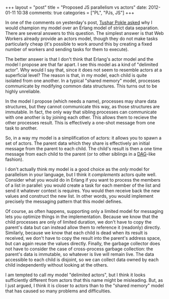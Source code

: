 +++
layout = "post"
title = "Proposed JS parallelism vs actors"
date: 2012-01-11 10:38
comments: true
categories = ["PL", "PJs, JS"]
+++

In one of the comments on yesterday's post,
[Tushar Pokle asked][comment] why I would champion my model over an
Erlang model of strict data separation.  There are several answers to
this question.  The simplest answer is that Web Workers already
provide an actors model, though they do not make tasks particularly
cheap (it's possible to work around this by creating a fixed number of
workers and sending tasks for them to execute).

[comment]: http://smallcultfollowing.com/babysteps/blog/2012/01/09/parallel-javascript/#comment-407714243

The better answer is that I don't think that Erlang's actor model and
the model I propose are that far apart.  I see this model as a kind of
"delimited actor".  Why would I say that, since it does not seem to
resemble actors at a superficial level?  The reason is that, in my
model, each child is quite isolated from one another.  In a typical
"shared memory" model, processes communicate by modifying common data
structures.  This turns out to be highly unreliable.

In the model I propose (which needs a name), processes may share data
structures, but they cannot communicate this way, as those structures
are immutable.  In fact, the only way that sibling processes can
communicate with one another is by joining each other.  This allows
them to recieve the other processes result.  This is effectively a
one-shot message from one task to another.

So, in a way my model is a simplification of actors: it allows you to
spawn a set of actors.  The parent data which they share is
effectively an initial message from the parent to each child.  The
child's result is then a one time message from each child to the
parent (or to other siblings in a [DAG][dag]-like fashion).

[dag]: http://en.wikipedia.org/wiki/Directed_acyclic_graph

I don't actually think my model is a good choice as the *only* model
for parallelism in your language, but I think it *complements* actors
quite well.  Consider what you would do in Erlang if you want to
process the members of a list in parallel: you would create a task for
each member of the list and send it whatever context is requires.  You
would then receive back the new values and construct the new list.  In
other words, you would implement precisely the messaging pattern that
this model defines.

Of course, as often happens, supporting only a limited model for
messaging lets you optimize things in the implementation. Because we
know that the child processes are only of limited duration, we don't
have to copy the parent's data but can instead allow them to reference
it (readonly) directly.  Similarly, because we know that each child is
dead when its result is received, we don't have to copy the result
into the parent's address space, but can again reuse the values
directly.  Finally, the garbage collector does not have to consider
the case of cross-process garbage collection: the parent's data is
immutable, so whatever is live will remain live.  The data accessible
to each child is disjoint, so we can collect data owned by each child
independently without looking at the others.

I am tempted to call my model "delimited actors", but I think it looks
sufficiently different from actors that this name might be misleading.
But, as I just argued, I think it is closer to actors than to the
"shared memory" model that has caused so many problems and
difficulties.
